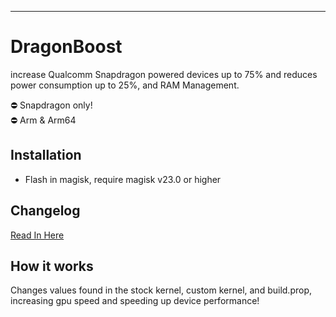 <hr/>

# DragonBoost

increase Qualcomm Snapdragon powered devices up to 75% and reduces power consumption up to 25%, and RAM Management.

⛔️ Snapdragon only! <br />
⛔️ Arm & Arm64

## Installation

- Flash in magisk, require magisk v23.0 or higher

## Changelog

<a href="https://github.com/rakarmp/DragonBoost/blob/master/CHANGELOG.md">Read In Here</a>

## How it works

Changes values found in the stock kernel, custom kernel, and build.prop, increasing gpu speed and speeding up device performance!

